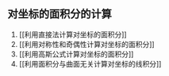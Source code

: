 ## 对坐标的面积分的计算

1. [[利用直接法计算对坐标的面积分]]
2. [[利用对称性和奇偶性计算对坐标的面积分]]
3. [[利用高斯公式计算对坐标的面积分]]
4. [[利用面积分与曲面无关计算对坐标的线积分]]

